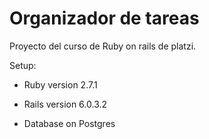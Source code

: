 # Organizador de tareas

Proyecto del curso de Ruby on rails de platzi.

Setup:

* Ruby version 2.7.1

* Rails version 6.0.3.2

* Database on Postgres

